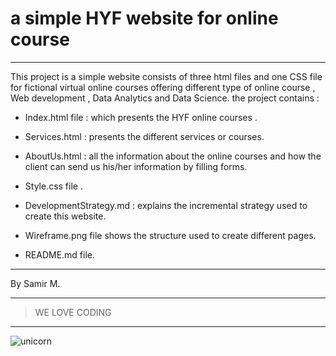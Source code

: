 # a simple HYF website for online course

---

This project is a simple website consists of three html files and one CSS file for fictional virtual online courses offering different type of online course , Web development , Data Analytics and Data Science.
the project contains :

- Index.html file : which presents the HYF online courses .

- Services.html : presents the different services or courses.

- AboutUs.html : all the information about the online courses and how the client can send us his/her information by filling forms.

- Style.css file .

- DevelopmentStrategy.md : explains the incremental strategy used to create this website.

- Wireframe.png file shows the structure used to create different pages.

- README.md file.

---

By Samir M.

---

> WE LOVE CODING

---

![unicorn](https://encrypted-tbn0.gstatic.com/images?q=tbn%3AANd9GcTOeWdAhCsiAJC1aVYu4NZ_Vqk_WngboQyYlrOm0ZQCzbQmtcSHXNj6ROSnIGsCOFasoFQFxPHe&usqp=CAc)
